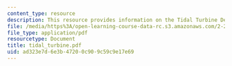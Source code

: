 ```yaml
---
content_type: resource
description: This resource provides information on the Tidal Turbine Design Project.
file: /media/https%3A/open-learning-course-data-rc.s3.amazonaws.com/2-23-hydrofoils-and-propellers-spring-2007/ad323e7d6e3b47200c909c59c9e17e69_tidal_turbine.pdf
file_type: application/pdf
resourcetype: Document
title: tidal_turbine.pdf
uid: ad323e7d-6e3b-4720-0c90-9c59c9e17e69
---
```

